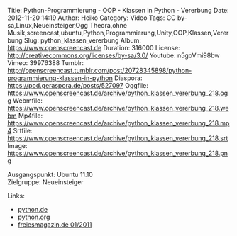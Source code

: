 Title: Python-Programmierung - OOP - Klassen in Python - Vererbung
Date: 2012-11-20 14:19
Author: Heiko
Category: Video
Tags: CC by-sa,Linux,Neueinsteiger,Ogg Theora,ohne Musik,screencast,ubuntu,Python,Programmierung,Unity,OOP,Klassen,Vererbung
Slug: python_klassen_vererbung
Album: https://www.openscreencast.de
Duration: 316000
License: http://creativecommons.org/licenses/by-sa/3.0/
Youtube: n5goVmi98bw
Vimeo: 39976388
Tumblr: http://openscreencast.tumblr.com/post/20728345898/python-programmierung-klassen-in-python
Diaspora: https://pod.geraspora.de/posts/527097
Oggfile: https://www.openscreencast.de/archive/python_klassen_vererbung_218.ogg
Webmfile: https://www.openscreencast.de/archive/python_klassen_vererbung_218.webm
Mp4file: https://www.openscreencast.de/archive/python_klassen_vererbung_218.mp4
Srtfile: https://www.openscreencast.de/archive/python_klassen_vererbung_218.srt
Image: https://www.openscreencast.de/archive/python_klassen_vererbung_218.png

Ausgangspunkt: Ubuntu 11.10  
Zielgruppe: Neueinsteiger  

Links:

  * [python.de](http://www.python.de "Link zu Python.de")
  * [python.org](http://www.python.org "Link zu Python.org")
  * [freiesmagazin.de 01/2011](http://www.freiesmagazin.de/freiesMagazin-2011-01 "Link zu freiesmagazin.de")

